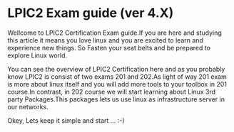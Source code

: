 # LPIC2 Exam guide  \(ver 4.X\)

Wellcome to LPIC2 Certification Exam guide.If you are here and studying this article it means you love linux and you are excited to learn and experience new things. So Fasten your seat belts and be prepared to explore Linux world.

You can see the overview of LPIC2 Certification here and as you probably know LPIC2 is consist of two exams 201 and 202.As light of way 201 exam is more about linux itself and you will add more tools to your toolbox in 201 course.In contrast, in 202 course we will start learning about Linux 3rd party Packages.This packages lets us use linux as infrastructure server in our networks.

Okey, Lets keep it simple and start ... :-\)

